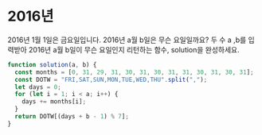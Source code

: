 # 2016년

2016년 1월 1일은 금요일입니다. 2016년 a월 b일은 무슨 요일일까요? 두 수 a ,b를 입력받아 2016년 a월 b일이 무슨 요일인지 리턴하는 함수, solution을 완성하세요.

```javascript
function solution(a, b) {
  const months = [0, 31, 29, 31, 30, 31, 30, 31, 31, 30, 31, 30, 31];
  const DOTW = "FRI,SAT,SUN,MON,TUE,WED,THU".split(",");
  let days = 0;
  for (let i = 1; i < a; i++) {
    days += months[i];
  }
  return DOTW[(days + b - 1) % 7];
}
```
